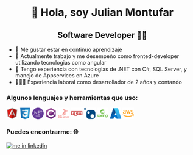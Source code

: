 <h1 align="center">👋 Hola, soy Julian Montufar </h1>
<h2 align="center">Software Developer 👨‍💻</h2> 

- 🍂 Me gustar estar en continuo aprendizaje
- 📖 Actualmente trabajo y me desempeño como fronted-developer utilizando tecnologias como angular
- 📑 Tengo experiencia con tecnologias de .NET con C#, SQL Server, y manejo de Appservices en Azure
- 👨🏻‍💻 Experiencia laboral como desarrollador de 2 años y contando

<h3>Algunos lenguajes y herramientas que uso:</h3>
<p>
<img align="center" src="https://github.com/devicons/devicon/blob/v2.15.1/icons/angularjs/angularjs-original.svg" alt="Angular" height="auto" width="30"/>
  <img align="center" src="https://github.com/devicons/devicon/blob/v2.15.1/icons/css3/css3-original.svg" alt="spring" height="auto" width="30"/>
  <img align="center" src="https://github.com/devicons/devicon/blob/v2.15.1/icons/dotnetcore/dotnetcore-original.svg" alt="dotnet" height="auto" width="30"/>
   <img align="center" src="https://github.com/devicons/devicon/blob/v2.15.1/icons/csharp/csharp-original.svg" alt="csharp" height="auto" width="30"/>
  <img align="center" src="https://github.com/devicons/devicon/blob/v2.15.1/icons/microsoftsqlserver/microsoftsqlserver-plain-wordmark.svg" alt="csharp" height="auto" width="30"/>
  <img align="center" src="https://github.com/devicons/devicon/blob/v2.15.1/icons/npm/npm-original-wordmark.svg" alt="npm" height="auto" width="30"/>
  <img align="center" src="https://github.com/devicons/devicon/blob/v2.15.1/icons/nuget/nuget-original.svg" alt="nuget" height="auto" width="30"/>
  <img align="center" src="https://github.com/devicons/devicon/blob/v2.15.1/icons/spring/spring-original-wordmark.svg" alt="spring" height="auto" width="30"/>
  <img align="center" src="https://github.com/devicons/devicon/blob/v2.15.1/icons/azure/azure-original.svg" alt="azure" height="auto" width="30"/>
   <img align="center" src="https://github.com/devicons/devicon/blob/v2.15.1/icons/amazonwebservices/amazonwebservices-plain-wordmark.svg" alt="azure" height="auto" width="30"/>
</p>


### Puedes encontrarme: 🌐
<p><a href="https://www.linkedin.com/in/julian-andres-m-88460a204/" target="_blank"><img align="center" src="https://cdn.jsdelivr.net/gh/devicons/devicon/icons/linkedin/linkedin-original.svg" alt="me in linkedin" height="auto" width="30"/></a></p>

